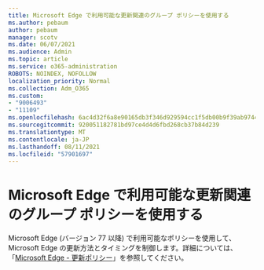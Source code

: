 ```yaml
---
title: Microsoft Edge で利用可能な更新関連のグループ ポリシーを使用する
ms.author: pebaum
author: pebaum
manager: scotv
ms.date: 06/07/2021
ms.audience: Admin
ms.topic: article
ms.service: o365-administration
ROBOTS: NOINDEX, NOFOLLOW
localization_priority: Normal
ms.collection: Adm_O365
ms.custom:
- "9006493"
- "11109"
ms.openlocfilehash: 6ac4d32f6a8e90165db3f346d929594cc1f5db00b9f39ab9744ff1e017c58af1
ms.sourcegitcommit: 920051182781bd97ce4d4d6fbd268cb37b84d239
ms.translationtype: MT
ms.contentlocale: ja-JP
ms.lasthandoff: 08/11/2021
ms.locfileid: "57901697"
---
```

# <a name="use-update-related-group-policies-available-in-microsoft-edge"></a>Microsoft Edge で利用可能な更新関連のグループ ポリシーを使用する

Microsoft Edge (バージョン 77 以降) で利用可能なポリシーを使用して、Microsoft Edge の更新方法とタイミングを制御します。詳細については、「[Microsoft Edge - 更新ポリシー](https://docs.microsoft.com/DeployEdge/microsoft-edge-update-policies#available-policies)」を参照してください。